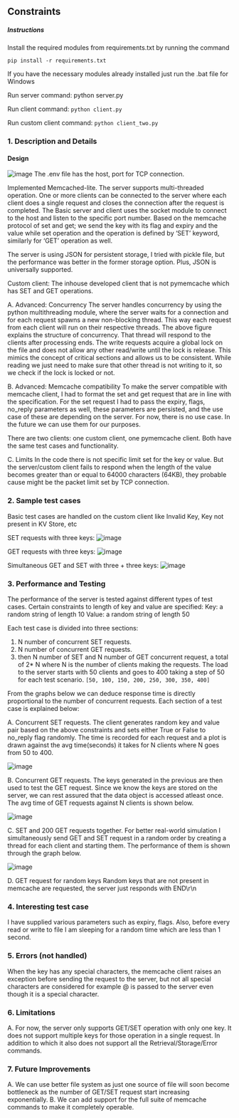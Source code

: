## Constraints

##### Instructions
Install the required modules from requirements.txt by running the command 
```
pip install -r requirements.txt
```

If you have the necessary modules already installed just run the .bat file for Windows

Run server command: 
python server.py

Run client command: 
``` python client.py ```

Run custom client command: 
``` python client_two.py ```

### 1. Description and Details
#### Design
![image](https://user-images.githubusercontent.com/30310911/227435070-28b1c82a-865c-413e-ae19-2842632259ba.png)
The .env file has the host, port for TCP connection.

Implemented Memcached-lite. The server supports multi-threaded operation. One or more clients can be connected to the server where each client does a single request and closes the connection after the request is completed. The Basic server and client uses the socket module to connect to the host and listen to the specific port number. Based on the memcache protocol of set and get; we send the key with its flag and expiry and the value while set operation and the operation is defined by ‘SET’ keyword, similarly for ‘GET’ operation as well.

The server is using JSON for persistent storage, I tried with pickle file, but the performance was better in the former storage option. Plus, JSON is universally supported.

Custom client: The inhouse developed client that is not pymemcache which has SET and GET operations.


A. Advanced: Concurrency
The server handles concurrency by using the python multithreading module, where the server waits for a connection and for each request spawns a new non-blocking thread. This way each request from each client will run on their respective threads. The above figure explains the structure of concurrency. That thread will respond to the clients after processing ends. The write requests acquire a global lock on the file and does not allow any other read/write until the lock is release. This mimics the concept of critical sections and allows us to be consistent. While reading we just need to make sure that other thread is not writing to it, so we check if the lock is locked or not. 

B. Advanced: Memcache compatibility
To make the server compatible with memcache client, I had to format the set and get request that are in line with the specification. For the set request I had to pass the expiry, flags, no_reply parameters as well, these parameters are persisted, and the use case of these are depending on the server. For now, there is no use case. In the future we can use them for our purposes.

There are two clients: one custom client, one pymemcache client. Both have the same test cases and functionality.

C. Limits
In the code there is not specific limit set for the key or value. But the server/custom client fails to respond when the length of the value becomes greater than or equal to 64000 characters (64KB), they probable cause might be the packet limit set by TCP connection. 

### 2. Sample test cases
Basic test cases are handled on the custom client like Invalid Key, Key not present in KV Store, etc

SET requests with three keys:
![image](https://user-images.githubusercontent.com/30310911/227435543-24a7c56e-6005-488c-964c-577b3b449341.png)


GET requests with three keys:
![image](https://user-images.githubusercontent.com/30310911/227435563-b56d80f1-1c81-4163-9ad0-b3a54b3a01eb.png)


Simultaneous GET and SET with three + three keys:
![image](https://user-images.githubusercontent.com/30310911/227435578-74db1957-0b08-4efb-a067-26bff45c3fb3.png)



### 3. Performance and Testing

The performance of the server is tested against different types of test cases. Certain constraints to length of key and value are specified:
Key: a random string of length 10
Value: a random string of length 50


Each test case is divided into three sections: 
  1.	N number of concurrent SET requests. 
  2.	N number of concurrent GET requests.
  3.	then N number of SET and N number of GET concurrent request, a total of 2* N
    where N is the number of clients making the requests.
The load to the server starts with 50 clients and goes to 400 taking a step of 50 for each test scenario.
`[50, 100, 150, 200, 250, 300, 350, 400]`

From the graphs below we can deduce response time is directly proportional to the number of concurrent requests. Each section of a test case is explained below:

A. Concurrent SET requests.
The client generates random key and value pair based on the above constraints and sets either True or False to no_reply flag randomly. The time is recorded for each request and a plot is drawn against the avg time(seconds) it takes for N clients where N goes from 50 to 400.

![image](https://user-images.githubusercontent.com/30310911/227435766-0c1534a5-fcd7-42ae-84a5-8cf545e460dd.png)

B. Concurrent GET requests.
The keys generated in the previous are then used to test the GET request. Since we know the keys are stored on the server, we can rest assured that the data object is accessed atleast once. The avg time of GET requests against N clients is shown below.

![image](https://user-images.githubusercontent.com/30310911/227435815-0c67be5a-55ea-4674-9176-6d3e7fd0d3db.png)

C. SET and 200 GET requests together.
For better real-world simulation I simultaneously send GET and SET request in a random order by creating a thread for each client and starting them. The performance of them is shown through the graph below.

![image](https://user-images.githubusercontent.com/30310911/227435888-23390442-7f68-4fe6-a1b5-18bd5ceba8cc.png)

D. GET request for random keys
Random keys that are not present in memcache are requested, the server just responds with END\r\n

### 4. Interesting test case
I have supplied various parameters such as expiry, flags.
Also, before every read or write to file I am sleeping for a random time which are less than 1 second.


### 5. Errors (not handled)
When the key has any special characters, the memcache client raises an exception before sending the request to the server, but not all special characters are considered for example @ is passed to the server even though it is a special character. 


### 6. Limitations
A. For now, the server only supports GET/SET operation with only one key. It does not support multiple keys for those operation in a single request. In addition to which it also does not support all the Retrieval/Storage/Error commands.

### 7. Future Improvements
A. We can use better file system as just one source of file will soon become bottleneck as the number of GET/SET request start increasing exponentially.
B. We can add support for the full suite of memcache commands to make it completely operable.
